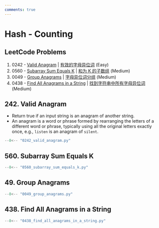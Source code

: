 ```yaml
---
comments: true
---
```


# Hash - Counting

## LeetCode Problems

1. 0242 - [Valid Anagram](https://leetcode.com/problems/valid-anagram/) | [有效的字母异位词](https://leetcode-cn.com/problems/valid-anagram/) (Easy)
2. 0560 - [Subarray Sum Equals K](https://leetcode.com/problems/subarray-sum-equals-k/) | [和为 K 的子数组](https://leetcode-cn.com/problems/subarray-sum-equals-k/) (Medium)
3. 0049 - [Group Anagrams](https://leetcode.com/problems/group-anagrams/) | [字母异位词分组](https://leetcode-cn.com/problems/group-anagrams/) (Medium)
4. 0438 - [Find All Anagrams in a String](https://leetcode.com/problems/find-all-anagrams-in-a-string/) | [找到字符串中所有字母异位词](https://leetcode-cn.com/problems/find-all-anagrams-in-a-string/) (Medium)

## 242. Valid Anagram

-   Return true if an input string is an anagram of another string.
-   An anagram is a word or phrase formed by rearranging the letters of a different word or phrase, typically using all the original letters exactly once, e.g., `listen` is an anagram of `silent`.

```python
--8<-- "0242_valid_anagram.py"
```

## 560. Subarray Sum Equals K

```python
--8<-- "0560_subarray_sum_equals_k.py"
```

## 49. Group Anagrams

```python
--8<-- "0049_group_anagrams.py"
```

## 438. Find All Anagrams in a String

```python
--8<-- "0438_find_all_anagrams_in_a_string.py"
```
